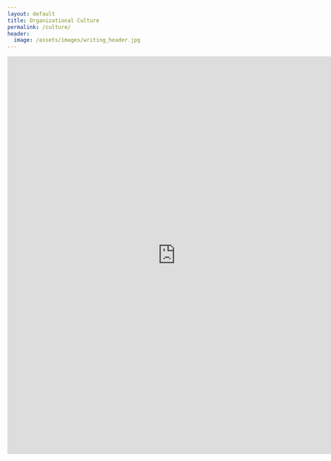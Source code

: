 ```yaml
---
layout: default
title: Organizational Culture
permalink: /culture/
header:
  image: /assets/images/writing_header.jpg
--- 
```

<center><iframe src="https://docs.google.com/a/developresearch.net/forms/d/e/1FAIpQLSfcsB3XPvRFdvf3fsBhDuqNl2rVXCVzUdfq6psEkpfyQQTusg/viewform?embedded=true" width="760" height="900" frameborder="0" marginheight="0" marginwidth="0">Loading...</iframe></center>
